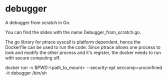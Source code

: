 # debugger
A debugger from scratch in Go.

You can find the slides with the name Debugger_from_scratch.go.

The go library for ptrace syscall is platform dependent, hence the Dockerfile can be used to run the code. Since ptrace allows one process to look and modify the other process and it's register, the docker needs to run with secure computing off.

docker run -v $PWD:<path_to_mount> --security-opt seccomp=unconfined -it debugger /bin/sh

